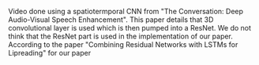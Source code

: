 Video done using a spatiotermporal CNN from "The Conversation: 
Deep Audio-Visual Speech Enhancement".
This paper details that 3D convolutional layer is used which is then
pumped into a ResNet. We do not think that the ResNet part is used in the
implementation of our paper. According to the paper "Combining Residual
Networks with LSTMs for Lipreading" 
for our paper 